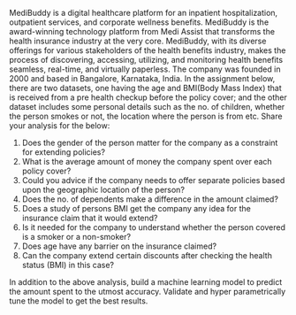 MediBuddy is a digital healthcare platform for an inpatient hospitalization, outpatient
services, and corporate wellness benefits.
MediBuddy is the award-winning technology platform from Medi Assist that transforms
the health insurance industry at the very core. MediBuddy, with its diverse offerings for
various stakeholders of the health benefits industry, makes the process of discovering,
accessing, utilizing, and monitoring health benefits seamless, real-time, and virtually
paperless.
The company was founded in 2000 and based in Bangalore, Karnataka, India.
In the assignment below, there are two datasets, one having the age and BMI(Body
Mass Index) that is received from a pre health checkup before the policy cover; and the
other dataset includes some personal details such as the no. of children, whether the
person smokes or not, the location where the person is from etc.
Share your analysis for the below:
1. Does the gender of the person matter for the company as a constraint for
extending policies?
2. What is the average amount of money the company spent over each policy
cover?
3. Could you advice if the company needs to offer separate policies based upon the
geographic location of the person?
4. Does the no. of dependents make a difference in the amount claimed?
5. Does a study of persons BMI get the company any idea for the insurance claim
that it would extend?
6. Is it needed for the company to understand whether the person covered is a
smoker or a non-smoker?
7. Does age have any barrier on the insurance claimed?
8. Can the company extend certain discounts after checking the health status
(BMI) in this case?


In addition to the above analysis, build a machine learning model to predict the
amount spent to the utmost accuracy. Validate and hyper parametrically tune the
model to get the best results.
